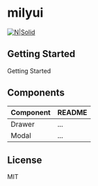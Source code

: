 # milyui

[![N|Solid](https://i.ibb.co/TR8gNGc/mily.png)](https://www.npmjs.com/package/@erayjs/milyui)

## Getting Started

Getting Started

## Components

| Component | README |
| --------- | ------ |
| Drawer    | ...    |
| Modal     | ...    |

## License

MIT
